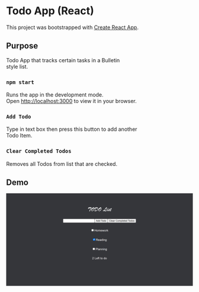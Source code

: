 # Todo App (React)

This project was bootstrapped with [Create React App](https://github.com/facebook/create-react-app).

## Purpose

Todo App that tracks certain tasks in a Bulletin \
style list. 

### `npm start`

Runs the app in the development mode.\
Open [http://localhost:3000](http://localhost:3000) to view it in your browser.

### `Add Todo`

Type in text box then press this button to add another \
Todo Item.

### `Clear Completed Todos`

Removes all Todos from list that are checked.

## Demo
<img src="public/demoimage.png" alt="Todo List App Demo Image"/>

